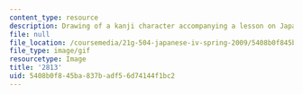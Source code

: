 ```yaml
---
content_type: resource
description: Drawing of a kanji character accompanying a lesson on Japanese.
file: null
file_location: /coursemedia/21g-504-japanese-iv-spring-2009/5408b0f845ba837badf56d74144f1bc2_2813.gif
file_type: image/gif
resourcetype: Image
title: '2813'
uid: 5408b0f8-45ba-837b-adf5-6d74144f1bc2
---
```


